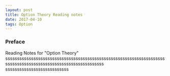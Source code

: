 ```yaml
---
layout: post
title: Option Theory Reading notes
date: 2017-04-10
tags: Option
---
```


### Preface

Reading Notes for "Option Theory" ssssssssssssssssssssssssssssssssssssssssssssssssssssssssssssssssssssssssssssssssssssssssssssssssssssssssssssss
sssssssssssssssssssssssssss